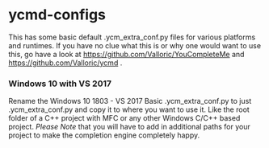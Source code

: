 # ycmd-configs
This has some basic default .ycm_extra_conf.py files for various platforms and runtimes.
If you have no clue what this is or why one would want to use this, go have a look at https://github.com/Valloric/YouCompleteMe and https://github.com/Valloric/ycmd .

### Windows 10 with VS 2017
Rename the Windows 10 1803 - VS 2017 Basic .ycm_extra_conf.py to just .ycm_extra_conf.py and copy it to where you want to use it. Like
the root folder of a C++ project with MFC or any other Windows C/C++ based project. _Please Note_ that you will have to add in additional paths for
your project to make the completion engine completely happy.


